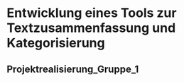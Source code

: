 # Entwicklung eines Tools zur Textzusammenfassung und Kategorisierung
## Projektrealisierung_Gruppe_1

